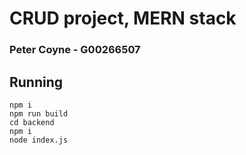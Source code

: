 # CRUD project, MERN stack
### Peter Coyne - G00266507

## Running

```
npm i
npm run build
cd backend
npm i
node index.js
```